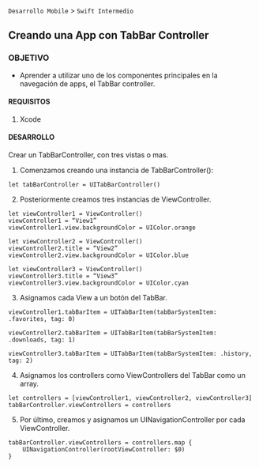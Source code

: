 
`Desarrollo Mobile` > `Swift Intermedio` 

## Creando una App con TabBar Controller

### OBJETIVO

- Aprender a utilizar uno de los componentes principales en la navegación de apps, el TabBar controller.

#### REQUISITOS

1. Xcode

#### DESARROLLO

Crear un TabBarController, con tres vistas o mas. 

1. Comenzamos creando una instancia de TabBarController():

```
let tabBarController = UITabBarController()
```

2. Posteriormente creamos tres instancias de ViewController.

```
let viewController1 = ViewController()
viewController1 = “View1”
viewController1.view.backgroundColor = UIColor.orange

let viewController2 = ViewController()
viewController2.title = “View2”
viewController2.view.backgroundColor = UIColor.blue

let viewController3 = ViewController()
viewController3.title = “View3”
viewController3.view.backgroundColor = UIColor.cyan
```

3. Asignamos cada View a un botón del TabBar.

```
viewController1.tabBarItem = UITabBarItem(tabBarSystemItem: .favorites, tag: 0)

viewController2.tabBarItem = UITabBarItem(tabBarSystemItem: .downloads, tag: 1)

viewController3.tabBarItem = UITabBarItem(tabBarSystemItem: .history, tag: 2)
```

4. Asignamos los controllers como ViewControllers del TabBar como un array.

```
let controllers = [viewController1, viewController2, viewController3]
tabBarController.viewControllers = controllers
```

5. Por último, creamos y asignamos un UINavigationController por cada ViewController.

```
tabBarController.viewControllers = controllers.map { 
	UINavigationController(rootViewController: $0)
}
```



